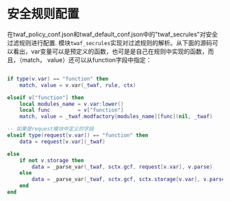 # 安全规则配置

在twaf_policy_conf.json和twaf_default_conf.json中的"twaf_secrules"对安全过滤规则进行配置.
模块```twaf_secrules```实现对过滤规则的解析。从下面的源码可以看出，var变量可以是预定义的函数，也可是是自己在规则中实现的函数，而且，（match， value）还可以从function字段中指定：

```lua

if type(v.var) == "function" then
    match, value = v.var(_twaf, rule, ctx)

elseif v["function"] then
    local modules_name = v.var:lower()
    local func         = v["function"]
    match, value = _twaf.modfactory[modules_name][func](nil, _twaf)

-- 如果是request模块中定义的字段
elseif type(request[v.var]) == "function" then
    data = request[v.var](_twaf)

else
    if not v.storage then
        data = _parse_var(_twaf, sctx.gcf, request[v.var], v.parse)
    else
        data = _parse_var(_twaf, sctx.gcf, sctx.storage[v.var], v.parse)
    end
end
```